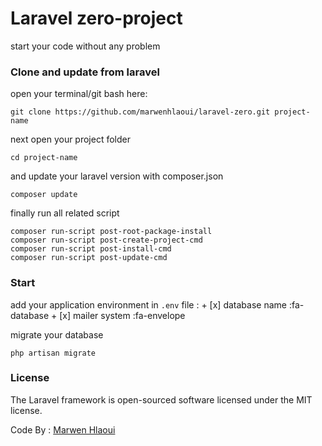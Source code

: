 # Laravel zero-project

start your code without any problem

### Clone and update from laravel

open your terminal/git bash here:
```git
git clone https://github.com/marwenhlaoui/laravel-zero.git project-name 
```
next open your project folder  
```git
cd project-name 
```
and update your laravel version with composer.json
```git
composer update 
``` 
finally run all related script
```git
composer run-script post-root-package-install 
composer run-script post-create-project-cmd 
composer run-script post-install-cmd 
composer run-script post-update-cmd 
``` 
### Start
add your application environment in `.env` file :
	+ 	[x] database name :fa-database
	+	[x] mailer system :fa-envelope


migrate your database
```git
php artisan migrate
``` 

### License

The Laravel framework is open-sourced software licensed under the MIT license.
	
Code By : [Marwen Hlaoui](https://marwenhlaoui.me)
